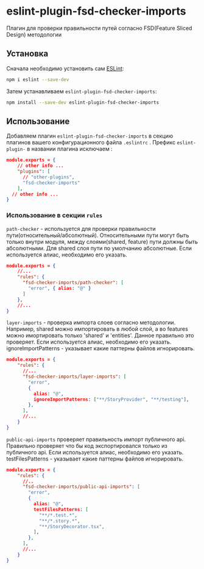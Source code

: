 # eslint-plugin-fsd-checker-imports

Плагин для проверки правильности путей согласно FSD(Feature Sliced Design) методологии

## Установка

Сначала необходимо установить сам [ESLint](https://eslint.org/):

```sh
npm i eslint --save-dev
```

Затем устанавливаем `eslint-plugin-fsd-checker-imports`:

```sh
npm install --save-dev eslint-plugin-fsd-checker-imports 
```

## Использование

Добавляем плагин `eslint-plugin-fsd-checker-imports` в секцию плагинов вашего конфигурационного файла `.eslintrc` . Префикс `eslint-plugin-` в названии плагина исключаем :

```json lines
module.exports = {
    // other info ...
    "plugins": [ 
      // "other-plugins",
      "fsd-checker-imports"
    ],
  // other info ...
}
```


### Использование в секции `rules`

`path-checker` - используется для проверки правильности пути(относительный/абсолютный).
Относительными пути могут быть только внутри модуля, между слоями(shared, feature) пути должны быть абсолютными. Для shared слоя пути по умолчанию абсолютные.
Если используется алиас, необходимо его указать.
```json lines
module.exports = {
    //...
    "rules": {
      "fsd-checker-imports/path-checker": [
        "error", { alias: "@" }
      ]
    },
    //...
}
```
`layer-imports` - проверка импорта слоев согласно методологии. Например, shared можно импортировать в любой слой, а во features можно имортировать только 'shared' и 'entities'. Данное правильно это проверяет.
Если используется алиас, необходимо его указать.
ignoreImportPatterns - указывает какие паттерны файлов игнорировать.
```json lines
module.exports = {
    "rules": {
      //...
      "fsd-checker-imports/layer-imports": [
        "error",
        {
          alias: "@",
          ignoreImportPatterns: ["**/StoryProvider", "**/testing"],
        },
      ],
      //...
    }
}
```
`public-api-imports` проверяет правильность импорт публичного api. Правильно проверяет что бы код экспортировался только из публичного api.
Если используется алиас, необходимо его указать.
testFilesPatterns - указывает какие паттерны файлов игнорировать.
```json lines
module.exports = {
    "rules": {
      //..
      "fsd-checker-imports/public-api-imports": [
        "error",
        {
          alias: "@",
          testFilesPatterns: [
            "**/*.test.*",
            "**/*.story.*",
            "**/StoryDecorator.tsx",
          ],
        },
      ],
      //...
    }
}
```


